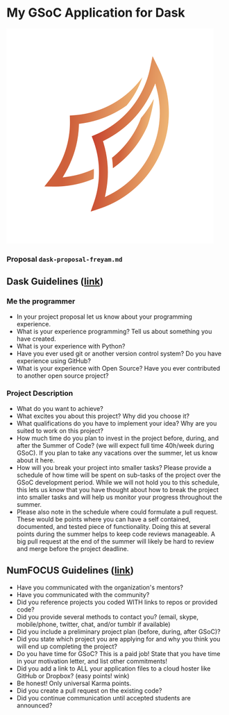# My GSoC Application for Dask

[![Dask: Scalable analytics in Python](dask-logo.png)](https://dask.org/)

### **Proposal `dask-proposal-freyam.md`**

## Dask Guidelines ([link](https://github.com/dask/dask/wiki/Google-Summer-of-Code-Student-Instructions))

### Me the programmer

- In your project proposal let us know about your programming experience.
- What is your experience programming? Tell us about something you have created.
- What is your experience with Python?
- Have you ever used git or another version control system? Do you have experience using GitHub?
- What is your experience with Open Source? Have you ever contributed to another open source project?

### Project Description

- What do you want to achieve?
- What excites you about this project? Why did you choose it?
- What qualifications do you have to implement your idea? Why are you suited to work on this project?
- How much time do you plan to invest in the project before, during, and after the Summer of Code? (we will expect full time 40h/week during GSoC). If you plan to take any vacations over the summer, let us know about it here.
- How will you break your project into smaller tasks? Please provide a schedule of how time will be spent on sub-tasks of the project over the GSoC development period. While we will not hold you to this schedule, this lets us know that you have thought about how to break the project into smaller tasks and will help us monitor your progress throughout the summer.
- Please also note in the schedule where could formulate a pull request. These would be points where you can have a self contained, documented, and tested piece of functionality. Doing this at several points during the summer helps to keep code reviews manageable. A big pull request at the end of the summer will likely be hard to review and merge before the project deadline.

## NumFOCUS Guidelines ([link](https://github.com/numfocus/gsoc/blob/master/CONTRIBUTING-students.md))

- Have you communicated with the organization's mentors?
- Have you communicated with the community?
- Did you reference projects you coded WITH links to repos or provided code?
- Did you provide several methods to contact you? (email, skype, mobile/phone, twitter, chat, and/or tumblr if available)
- Did you include a preliminary project plan (before, during, after GSoC)?
- Did you state which project you are applying for and why you think you will end up completing the project?
- Do you have time for GSoC? This is a paid job! State that you have time in your motivation letter, and list other commitments!
- Did you add a link to ALL your application files to a cloud hoster like GitHub or Dropbox? (easy points! wink)
- Be honest! Only universal Karma points.
- Did you create a pull request on the existing code?
- Did you continue communication until accepted students are announced?
